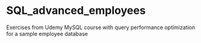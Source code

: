 # SQL_advanced_employees
Exercises from Udemy MySQL course with query performance optimization for a sample employee database
